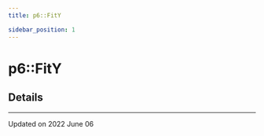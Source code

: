 ```yaml
---
title: p6::FitY

sidebar_position: 1
---
```


# p6::FitY





## Details
-------------------------------

Updated on 2022 June 06